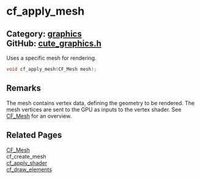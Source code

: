 # cf_apply_mesh

Category: [graphics](https://github.com/RandyGaul/cute_framework/blob/master/docs/api_reference?id=graphics)  
GitHub: [cute_graphics.h](https://github.com/RandyGaul/cute_framework/blob/master/include/cute_graphics.h)  
---

Uses a specific mesh for rendering.

```cpp
void cf_apply_mesh(CF_Mesh mesh);
```

## Remarks

The mesh contains vertex data, defining the geometry to be rendered. The mesh vertices are sent to the GPU as inputs to
the vertex shader. See [CF_Mesh](https://github.com/RandyGaul/cute_framework/blob/master/docs/graphics/cf_mesh.md) for an overview.

## Related Pages

[CF_Mesh](https://github.com/RandyGaul/cute_framework/blob/master/docs/graphics/cf_mesh.md)  
cf_create_mesh  
[cf_apply_shader](https://github.com/RandyGaul/cute_framework/blob/master/docs/graphics/cf_apply_shader.md)  
[cf_draw_elements](https://github.com/RandyGaul/cute_framework/blob/master/docs/graphics/cf_draw_elements.md)  
